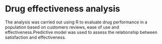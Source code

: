 # Drug effectiveness analysis
The analysis was carried out using R to evaluate drug performance in a population based on customers reviews, ease of use and effectiveness.Predictive model was used to assess the relationship between satisfaction and effectiveness.